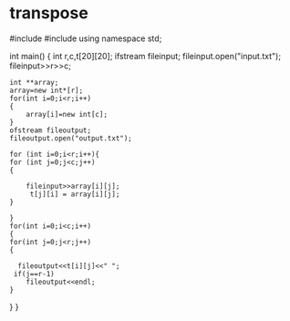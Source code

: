 # transpose
#include <iostream>
#include <fstream>
using namespace std;

int main()
{ int r,c,t[20][20];
    ifstream fileinput;
    fileinput.open("input.txt");
    fileinput>>r>>c;

    int **array;
    array=new int*[r];
    for(int i=0;i<r;i++)
    {
        array[i]=new int[c];
    }
    ofstream fileoutput;
    fileoutput.open("output.txt");

    for (int i=0;i<r;i++){
    for (int j=0;j<c;j++)
    {

        fileinput>>array[i][j];
         t[j][i] = array[i][j];
    }

    }
    for(int i=0;i<c;i++)
    {
    for(int j=0;j<r;j++)
    {

      fileoutput<<t[i][j]<<" ";
     if(j==r-1)
        fileoutput<<endl;
    }

  }
}
